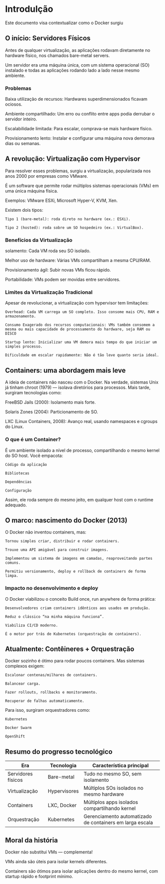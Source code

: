 # Introdulção
Este documento visa contextualizar como o Docker surgiu 

## O início: Servidores Físicos

Antes de qualquer virtualização, as aplicações rodavam diretamente no hardware físico, nos chamados bare-metal servers.

Um servidor era uma máquina única, com um sistema operacional (SO) instalado e todas as aplicações rodando lado a lado nesse mesmo ambiente.

### Problemas

Baixa utilização de recursos: Hardwares superdimensionados ficavam ociosos.

Ambiente compartilhado: Um erro ou conflito entre apps podia derrubar o servidor inteiro.

Escalabilidade limitada: Para escalar, comprava-se mais hardware físico.

Provisionamento lento: Instalar e configurar uma máquina nova demorava dias ou semanas.

## A revolução: Virtualização com Hypervisor

Para resolver esses problemas, surgiu a virtualização, popularizada nos anos 2000 por empresas como VMware.

É um software que permite rodar múltiplos sistemas operacionais (VMs) em uma única máquina física.

Exemplos: VMware ESXi, Microsoft Hyper-V, KVM, Xen.

Existem dois tipos:

    Tipo 1 (bare-metal): roda direto no hardware (ex.: ESXi).

    Tipo 2 (hosted): roda sobre um SO hospedeiro (ex.: VirtualBox).

### Benefícios da Virtualização

solamento: Cada VM roda seu SO isolado.

Melhor uso de hardware: Várias VMs compartilham a mesma CPU/RAM.

Provisionamento ágil: Subir novas VMs ficou rápido.

Portabilidade: VMs podem ser movidas entre servidores.

### Limites da Virtualização Tradicional

Apesar de revolucionar, a virtualização com hypervisor tem limitações:

    Overhead: Cada VM carrega um SO completo. Isso consome mais CPU, RAM e armazenamento.

    Consumo Exagerado dos recursos computacionais: VMs também consomem a mesma ou mais capacidade de processamento do hardware, seja RAM ou DISCO

    Startup lento: Inicializar uma VM demora mais tempo do que iniciar um simples processo.

    Dificuldade em escalar rapidamente: Não é tão leve quanto seria ideal.

## Containers: uma abordagem mais leve

A ideia de containers não nasceu com o Docker. Na verdade, sistemas Unix já tinham chroot (1979) — isolava diretórios para processos. Mais tarde, surgiram tecnologias como:

FreeBSD Jails (2000): Isolamento mais forte.

Solaris Zones (2004): Particionamento de SO.

LXC (Linux Containers, 2008): Avanço real, usando namespaces e cgroups do Linux.

### O que é um Container?

É um ambiente isolado a nível de processo, compartilhando o mesmo kernel do SO host.
Você empacota:

    Código da aplicação

    Bibliotecas

    Dependências

    Configuração

Assim, ele roda sempre do mesmo jeito, em qualquer host com o runtime adequado.

## O marco: nascimento do Docker (2013)

O Docker não inventou containers, mas:

    Tornou simples criar, distribuir e rodar containers.

    Trouxe uma API amigável para construir imagens.

    Implementou um sistema de imagens em camadas, reaproveitando partes comuns.

    Permitiu versionamento, deploy e rollback de containers de forma limpa.

### Impacto no desenvolvimento e deploy

O Docker viabilizou o conceito Build once, run anywhere de forma prática:

    Desenvolvedores criam containers idênticos aos usados em produção.

    Reduz o clássico “na minha máquina funciona”.

    Viabiliza CI/CD moderno.

    É o motor por trás de Kubernetes (orquestração de containers).

## Atualmente: Contêineres + Orquestração

Docker sozinho é ótimo para rodar poucos containers. Mas sistemas complexos exigem:

    Escalonar centenas/milhares de containers.

    Balancear carga.

    Fazer rollouts, rollbacks e monitoramento.

    Recuperar de falhas automaticamente.

Para isso, surgiram orquestradores como:

    Kubernetes

    Docker Swarm

    OpenShift

## Resumo do progresso tecnológico

| Era                | Tecnologia   | Característica principal                                 |
| ------------------ | ------------ | -------------------------------------------------------- |
| Servidores físicos | Bare-metal   | Tudo no mesmo SO, sem isolamento                         |
| Virtualização      | Hypervisores | Múltiplos SOs isolados no mesmo hardware                 |
| Containers         | LXC, Docker  | Múltiplos apps isolados compartilhando kernel            |
| Orquestração       | Kubernetes   | Gerenciamento automatizado de containers em larga escala |

## Moral da história

Docker não substitui VMs — complementa!

VMs ainda são úteis para isolar kernels diferentes.

Containers são ótimos para isolar aplicações dentro do mesmo kernel, com startup rápido e footprint mínimo.
